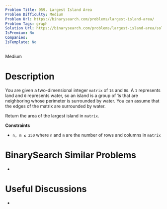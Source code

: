 ```yaml
---
Problem Title: 959. Largest Island Area
Problem Difficulty: Medium
Problem Url: https://binarysearch.com/problems/largest-island-area/
Problem Tags: graph
Solution Url: https://binarysearch.com/problems/largest-island-area/solutions/
IsPremium: No
Companies: 
IsTemplate: No
---
```


<span style="color: ;">Medium</span>

# Description

You are given a two-dimensional integer `matrix` of `1`s and `0`s. A `1` represents land and `0` represents water, so an island is a group of 1s that are neighboring whose perimeter is surrounded by water. You can assume that the edges of the matrix are surrounded by water.

Return the area of the largest island in `matrix`.

**Constraints**

- `n, m ≤ 250` where `n` and `m` are the number of rows and columns in `matrix`

# BinarySearch Similar Problems

- []()

# Useful Discussions

- []()
